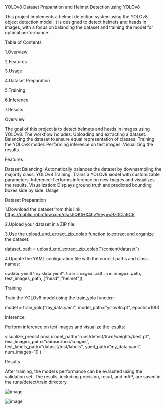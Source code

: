 YOLOv8 Dataset Preparation and Helmet Detection using YOLOv8


This project implements a helmet detection system using the YOLOv8 object detection model. It is designed to detect helmets and heads in images, with a focus on balancing the dataset and training the model for optimal performance.

Table of Contents

1.Overview

2.Features

3.Usage

4.Dataset Preparation

5.Training

6.Inference

7.Results

Overview

The goal of this project is to detect helmets and heads in images using YOLOv8. The workflow includes:
Uploading and extracting a dataset.
Balancing the dataset to ensure equal representation of classes.
Training the YOLOv8 model.
Performing inference on test images.
Visualizing the results.

Features

Dataset Balancing: Automatically balances the dataset by downsampling the majority class.
YOLOv8 Training: Trains a YOLOv8 model with customizable parameters.
Inference: Performs inference on new images and visualizes the results.
Visualization: Displays ground truth and predicted bounding boxes side by side.
Usage

Dataset Preparation

1.Download the dataset from this link. https://public.roboflow.com/ds/shQKtHX4hy?key=w9z0Cla9CR

2.Upload your dataset in a ZIP file.

3.Use the upload_and_extract_zip_colab function to extract and organize the dataset:

dataset_path = upload_and_extract_zip_colab("/content/dataset")

4.Update the YAML configuration file with the correct paths and class names:

update_yaml("my_data.yaml", train_images_path, val_images_path, test_images_path, ["head", "helmet"])

Training

Train the YOLOv8 model using the train_yolo function:

model = train_yolo("my_data.yaml", model_path="yolov8n.pt", epochs=100)

Inference

Perform inference on test images and visualize the results:

visualize_predictions(
    model_path="runs/detect/train/weights/best.pt",
    test_images_path="dataset/test/images",
    test_labels_path="dataset/test/labels",
    yaml_path="my_data.yaml",
    num_images=10
)

Results

After training, the model's performance can be evaluated using the validation set. The results, including precision, recall, and mAP, are saved in the runs/detect/train directory.

![image](https://github.com/user-attachments/assets/b151fa33-a82e-47d1-9d94-d2394bf17a6d)

![image](https://github.com/user-attachments/assets/aec1333f-9e07-42d7-8cae-6b9311a9a246)



